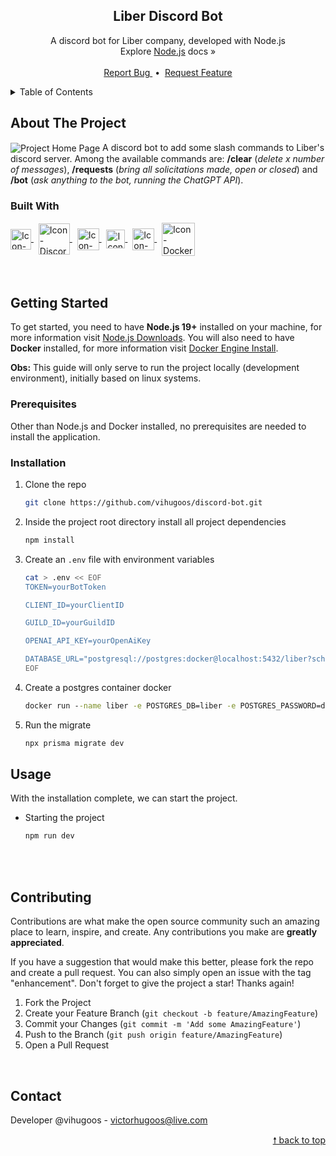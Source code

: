<div id="top"> </div> 

<!---- PROJECT LOGO ----> 
<div align="center">
  <h2 align="center"> 
    Liber Discord Bot  
  </h2>
  
  <p align="center">
    A discord bot for Liber company, developed with Node.js <br/> 
    Explore <a href="https://nodejs.org/en/docs/">Node.js</a> docs &#187; <br/> <br/>
    <a href="https://github.com/vihugoos/discord-bot/issues"> Report Bug </a> &nbsp;•&nbsp;
    <a href="https://github.com/vihugoos/discord-bot/issues"> Request Feature </a>
  </p>
</div>


<!---- TABLE OF CONTENTS ----> 
<details>
  <summary> Table of Contents </summary>
  <ol>
    <li>
      <a href="#about-the-project"> About The Project </a>
      <ul>
        <li><a href="#built-with"> Built With </a></li>
      </ul>
    </li>
    <li>
      <a href="#getting-started"> Getting Started </a>
      <ul>
        <li><a href="#prerequisites"> Prerequisites </a></li>
        <li><a href="#installation"> Installation </a></li>
        <li><a href="#usage"> Usage </a></li>
      </ul>
    </li>
    <li><a href="#contributing"> Contributing </a></li>
    <li><a href="#contact"> Contact </a></li>
  </ol>
</details>


<!---- THE PROJECT ---->
## About The Project 

<img src="" align="center" alt="Project Home Page">
A discord bot to add some slash commands to Liber's discord server. Among the available commands are: <strong>/clear</strong> (<i>delete x number of messages</i>), <strong>/requests</strong> (<i>bring all solicitations made, open or closed</i>) and <strong>/bot</strong> (<i>ask anything to the bot, running the ChatGPT API</i>). 


### Built With 

<div style="display: inline_block">
    <!-- Icon JavaScript --> 
    <a href="https://developer.mozilla.org/en-US/docs/Web/JavaScript"> 
      <img align="center" alt="Icon-JS" height="33" src="https://cdn.jsdelivr.net/gh/devicons/devicon/icons/javascript/javascript-original.svg"> 
    </a> &nbsp;
    <!-- Icon Discord.js --> 
    <a href="https://discord.js.org/"> 
      <img align="center" alt="Icon-Discord.js" height="50" src="https://user-images.githubusercontent.com/44311634/226442580-bc1ea892-bec6-4e8e-926c-3e15ff8a6201.png"> 
    </a> &nbsp;
    <!-- Icon ChatGPT --> 
    <a href="https://openai.com/blog/chatgpt"> 
      <img align="center" alt="Icon-ChatGPT" height="35" src="https://user-images.githubusercontent.com/44311634/226442655-d6692d41-8e92-4e59-a20d-be4df02cbab6.png"> 
    </a> &nbsp; 
    <!-- Icon Prisma -->
    <a href="https://www.prisma.io/"> 
      <img align="center" alt="Icon-Prisma" height="30" src="https://user-images.githubusercontent.com/44311634/178335052-08bb4b29-c4da-4100-ae71-8b65cf6cd581.png"> 
    </a> &nbsp;
     <!-- Icon PostgreSQL --> 
    <a href="https://www.postgresql.org/"> 
      <img align="center" alt="Icon-PostgreSQL" height="35" src="https://cdn.jsdelivr.net/gh/devicons/devicon/icons/postgresql/postgresql-plain.svg"> 
    </a> &nbsp;
    <!-- Icon Docker -->
    <a href="https://www.docker.com/"> 
      <img align="center" alt="Icon-Docker" height="53" src="https://cdn.jsdelivr.net/gh/devicons/devicon/icons/docker/docker-original.svg"> 
    </a> 
</div>

<br/>
<br/>


<!---- GETTING STARTED ----> 
## Getting Started

To get started, you need to have <strong>Node.js 19+</strong> installed on your machine, for more information visit <a href="https://nodejs.org/en/download/"> Node.js Downloads</a>. You will also need to have <strong>Docker</strong> installed, for more information visit <a href="https://docs.docker.com/engine/install/">Docker Engine Install</a>. 

<strong>Obs:</strong> This guide will only serve to run the project locally (development environment), initially based on linux systems.


### Prerequisites 

Other than Node.js and Docker installed, no prerequisites are needed to install the application.


### Installation 

1. Clone the repo 
   ```bash
   git clone https://github.com/vihugoos/discord-bot.git
   ```
2. Inside the project root directory install all project dependencies 
   ```cmd
   npm install
   ```
3. Create an `.env` file with environment variables 
   ```bash
   cat > .env << EOF
   TOKEN=yourBotToken

   CLIENT_ID=yourClientID

   GUILD_ID=yourGuildID

   OPENAI_API_KEY=yourOpenAiKey

   DATABASE_URL="postgresql://postgres:docker@localhost:5432/liber?schema=public"
   EOF
   ```
4. Create a postgres container docker
   ```cmd
   docker run --name liber -e POSTGRES_DB=liber -e POSTGRES_PASSWORD=docker -p 5432:5432 -d postgres 
   ```
4. Run the migrate
   ```cmd
   npx prisma migrate dev
   ```


<!---- USAGE EXAMPLES ----> 
## Usage

With the installation complete, we can start the project.

* Starting the project 
   ```bash
   npm run dev  
   ```

<br/> <br/> 


<!---- CONTRIBUTING ---->
## Contributing

Contributions are what make the open source community such an amazing place to learn, inspire, and create. Any contributions you make are **greatly appreciated**.

If you have a suggestion that would make this better, please fork the repo and create a pull request. You can also simply open an issue with the tag "enhancement".
Don't forget to give the project a star! Thanks again!

1. Fork the Project
2. Create your Feature Branch (`git checkout -b feature/AmazingFeature`)
3. Commit your Changes (`git commit -m 'Add some AmazingFeature'`)
4. Push to the Branch (`git push origin feature/AmazingFeature`)
5. Open a Pull Request
<br/> 


<!---- CONTACT ---->
## Contact

Developer @vihugoos - victorhugoos@live.com  

<p align="right"><a href="#top"> &#129045; back to top </a></p> 
